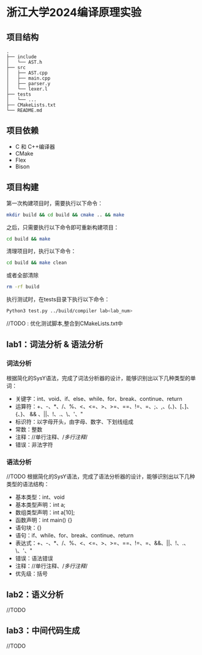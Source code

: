 # 浙江大学2024编译原理实验

## 项目结构
```
.
├── include
│   └── AST.h
├── src
│   ├── AST.cpp
│   ├── main.cpp
│   ├── parser.y
│   └── lexer.l
├── tests
│   └── ...
├── CMakeLists.txt
└── README.md
```

## 项目依赖
- C 和 C++编译器
- CMake
- Flex
- Bison
  
## 项目构建

第一次构建项目时，需要执行以下命令：
```bash
mkdir build && cd build && cmake .. && make
```
之后，只需要执行以下命令即可重新构建项目：
```bash
cd build && make
```
清理项目时，执行以下命令：
```bash
cd build && make clean
```
或者全部清除
```bash
rm -rf build
```
执行测试时，在tests目录下执行以下命令：
```bash
Python3 test.py ../build/compiler lab<lab_num>
```

//TODO : 优化测试脚本,整合到CMakeLists.txt中

## lab1：词法分析 & 语法分析

### 词法分析
根据简化的SysY语法，完成了词法分析器的设计，能够识别出以下几种类型的单词：
- 关键字：int、void、if、else、while、for、break、continue、return
- 运算符：+、-、*、/、%、<、<=、>、>=、==、!=、=、;、,、(、)、[、]、{、}、 && 、||、!、.、\\、'、"
- 标识符：以字母开头，由字母、数字、下划线组成
- 常数：整数
- 注释：//单行注释、/*多行注释*/
- 错误：非法字符

### 语法分析
//TODO
根据简化的SysY语法，完成了语法分析器的设计，能够识别出以下几种类型的语法结构：
- 基本类型：int、void
- 基本类型声明：int a;
- 数组类型声明：int a[10];
- 函数声明：int main() {}
- 语句块：{}
- 语句：if、while、for、break、continue、return
- 表达式：+、-、*、/、%、<、<=、>、>=、==、!=、=、&&、||、!、.、\\、'、"
- 错误：语法错误
- 注释：//单行注释、/*多行注释*/
- 优先级：括号

## lab2：语义分析

//TODO

## lab3：中间代码生成

//TODO



